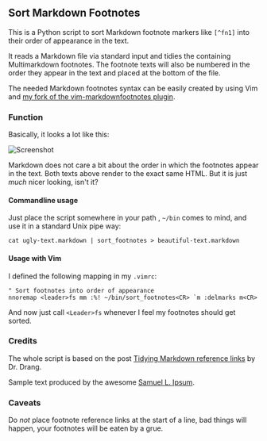 ## Sort Markdown Footnotes

This is a Python script to sort Markdown footnote markers like `[^fn1]` into
their order of appearance in the text.

It reads a Markdown file via standard input and tidies the containing
Multimarkdown footnotes. The footnote texts will also be numbered in
the order they appear in the text and placed at the bottom
of the file.

The needed Markdown footnotes syntax can be easily created by using Vim and
[my fork of the vim-markdownfootnotes plugin][1].


### Function

Basically, it looks a lot like this:

![Screenshot][2]


Markdown does not care a bit about the order in which the footnotes appear in
the text. Both texts above render to the exact same HTML. But it is just *much*
nicer looking, isn't it?

#### Commandline usage

Just place the script somewhere in your path , `~/bin` comes to mind, and use
it in a standard Unix pipe way:

    cat ugly-text.markdown | sort_footnotes > beautiful-text.markdown

#### Usage with Vim

I defined the following mapping in my `.vimrc`:

    " Sort footnotes into order of appearance
    nnoremap <leader>fs mm :%! ~/bin/sort_footnotes<CR> `m :delmarks m<CR>

And now just call `<Leader>fs` whenever I feel my footnotes should get sorted.

### Credits

The whole script is based on the post [Tidying Markdown reference links][3] by
Dr. Drang.

Sample text produced by the awesome [Samuel L. Ipsum][4].
### Caveats

Do *not* place footnote reference links at the start of a line, bad things will
happen, your footnotes will be eaten by a grue.


[1]: https://github.com/derdennis/vim-markdownfootnotes
[2]: https://raw.github.com/derdennis/sort-markdown-footnotes/master/footnote-sorting.gif
[3]: http://www.leancrew.com/all-this/2012/09/tidying-markdown-reference-links/
[4]: http://slipsum.com/
